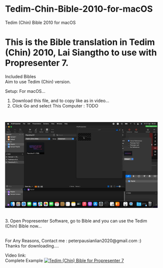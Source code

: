 # Tedim-Chin-Bible-2010-for-macOS
Tedim (Chin) Bible 2010 for macOS

<h1>This is the Bible translation in Tedim (Chin) 2010, Lai Siangtho to use with Propresenter 7. </h1>

<p>Included Bibles</br>
Aim to use Tedim (Chin) version.
</p>
<p>
Setup:
For macOS...

1. Download this file, and to copy like as in video...
2. Click Go and select This Computer : TODO  
</br>
<p align="left">
  <img src="./Screenshot%20(143).png" width="500" alt="Tedim (Chin) Bible 2010 for macOS">
</p></br>
3. Open Propresenter Software, go to Bible and you can use the Tedim (Chin) Bible now...
   </br></br></p>
For Any Reasons, Contact me : peterpausianlian2020@gmail.com :) </br> Thanks for downloading....

Video link:</br>
Complete Example
[![Tedim (Chin) Bible for Propresenter 7](https://img.youtube.com/vi/e97Xmk1L70Y/0.jpg)](https://www.youtube.com/watch?v=e97Xmk1L70Y "Tedim (Chin) Bible for Propresenter 7")
